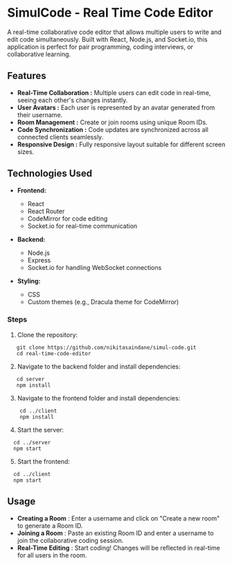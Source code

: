 # SimulCode - Real Time Code Editor

A real-time collaborative code editor that allows multiple users to write and edit code simultaneously. Built with React, Node.js, and Socket.io, this application is perfect for pair programming, coding interviews, or collaborative learning.

## Features

- **Real-Time Collaboration :** Multiple users can edit code in real-time, seeing each other's changes instantly.
- **User Avatars :** Each user is represented by an avatar generated from their username.
- **Room Management :** Create or join rooms using unique Room IDs.
- **Code Synchronization :** Code updates are synchronized across all connected clients seamlessly.
- **Responsive Design :** Fully responsive layout suitable for different screen sizes.

## Technologies Used

- **Frontend:**
  - React
  - React Router
  - CodeMirror for code editing
  - Socket.io for real-time communication

- **Backend:**
  - Node.js
  - Express
  - Socket.io for handling WebSocket connections

- **Styling:**
  - CSS
  - Custom themes (e.g., Dracula theme for CodeMirror)

### Steps

1. Clone the repository:
```
   git clone https://github.com/nikitasaindane/simul-code.git
   cd real-time-code-editor
```

2. Navigate to the backend folder and install dependencies:
```
   cd server
   npm install
```

3. Navigate to the frontend folder and install dependencies:
```
    cd ../client
    npm install
```

4. Start the server:
```
  cd ../server
  npm start
```

5. Start the frontend:
```
  cd ../client
  npm start
```

## Usage

- **Creating a Room** : Enter a username and click on "Create a new room" to generate a Room ID.
- **Joining a Room** : Paste an existing Room ID and enter a username to join the collaborative coding session.
- **Real-Time Editing** : Start coding! Changes will be reflected in real-time for all users in the room.


